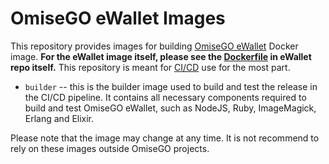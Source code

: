 # OmiseGO eWallet Images

This repository provides images for building [OmiseGO eWallet](https://github.com/omisego/ewallet) Docker image. **For the eWallet image itself, please see the [Dockerfile](https://github.com/omisego/ewallet/blob/develop/Dockerfile) in eWallet repo itself.** This repository is meant for [CI/CD](https://jenkins.omisego.io/) use for the most part.

-   `builder` -- this is the builder image used to build and test the release in the CI/CD pipeline. It contains all necessary components required to build and test OmiseGO eWallet, such as NodeJS, Ruby, ImageMagick, Erlang and Elixir.

Please note that the image may change at any time. It is not recommend to rely on these images outside OmiseGO projects.
